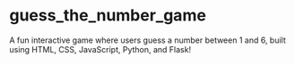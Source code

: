 # guess_the_number_game
A fun interactive game where users guess a number between 1 and 6, built using HTML, CSS, JavaScript, Python, and Flask!
